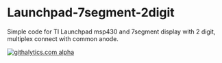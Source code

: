 Launchpad-7segment-2digit
=========================

Simple code for TI Launchpad msp430 and 7segment display with 2 digit, multiplex connect with common anode.

[![githalytics.com alpha](https://cruel-carlota.pagodabox.com/bc201157e903d605ad91aa6b2ec43f45 "githalytics.com")](http://githalytics.com/littlepiggy/Launchpad-7segment-2digit)
